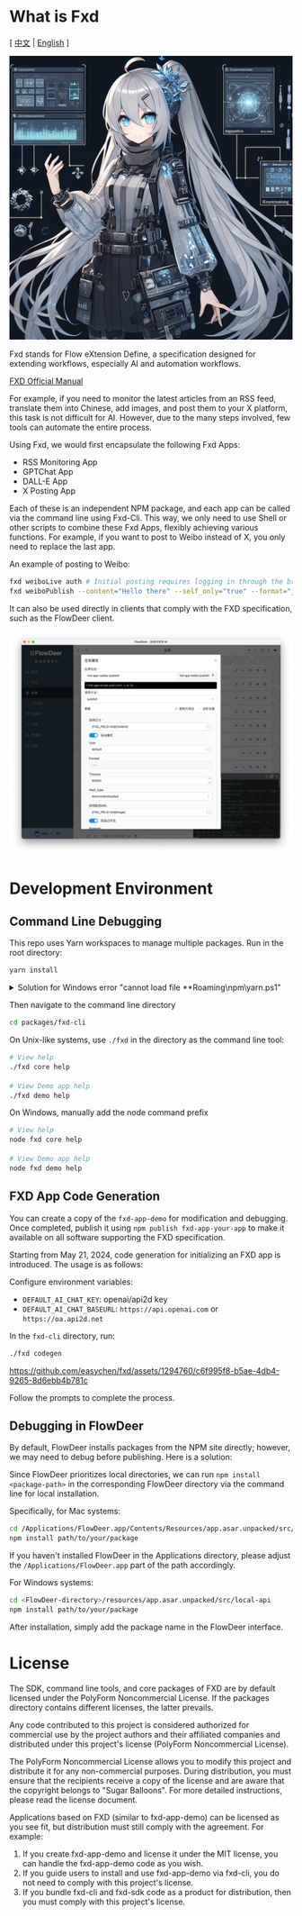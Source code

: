 # What is Fxd

[ [中文](./README.zh-cn.md) | [English](./README.md) ]

![](images/20240414114221.png)

Fxd stands for Flow eXtension Define, a specification designed for extending workflows, especially AI and automation workflows.

[FXD Official Manual](https://ft07.com/fxd/)

For example, if you need to monitor the latest articles from an RSS feed, translate them into Chinese, add images, and post them to your X platform, this task is not difficult for AI. However, due to the many steps involved, few tools can automate the entire process.

Using Fxd, we would first encapsulate the following Fxd Apps:

-   RSS Monitoring App
-   GPTChat App
-   DALL-E App
-   X Posting App

Each of these is an independent NPM package, and each app can be called via the command line using Fxd-Cli. This way, we only need to use Shell or other scripts to combine these Fxd Apps, flexibly achieving various functions. For example, if you want to post to Weibo instead of X, you only need to replace the last app.

An example of posting to Weibo:

```bash
fxd weiboLive auth # Initial posting requires logging in through the browser, no need to manually log in each time
fxd weiboPublish --content="Hello there" --self_only="true" --format="json" --headless="false"
```

It can also be used directly in clients that comply with the FXD specification, such as the FlowDeer client.

![FlowDeer](images/image.png)

# Development Environment

## Command Line Debugging

This repo uses Yarn workspaces to manage multiple packages. Run in the root directory:

```bash
yarn install
```
<details>
<summary>Solution for Windows error "cannot load file **Roaming\npm\yarn.ps1"</summary>
This error is caused by policy restrictions. Please follow these steps to resolve it:

1. Search for PowerShell, right-click to run as administrator
1. Enter `Set-ExecutionPolicy RemoteSigned` and choose Y
1. Close PowerShell and rerun the yarn command
</details>

Then navigate to the command line directory
```bash
cd packages/fxd-cli
```

On Unix-like systems, use `./fxd` in the directory as the command line tool:

```bash
# View help
./fxd core help

# View Demo app help
./fxd demo help
```
On Windows, manually add the node command prefix

```bash
# View help
node fxd core help

# View Demo app help
node fxd demo help
```

## FXD App Code Generation

You can create a copy of the `fxd-app-demo` for modification and debugging. Once completed, publish it using `npm publish fxd-app-your-app` to make it available on all software supporting the FXD specification.

Starting from May 21, 2024, code generation for initializing an FXD app is introduced. The usage is as follows:

Configure environment variables:

- `DEFAULT_AI_CHAT_KEY`: openai/api2d key
- `DEFAULT_AI_CHAT_BASEURL`: `https://api.openai.com` or `https://oa.api2d.net`

In the `fxd-cli` directory, run:

```bash
./fxd codegen
```

https://github.com/easychen/fxd/assets/1294760/c6f995f8-b5ae-4db4-9265-8d6ebb4b781c

Follow the prompts to complete the process.

## Debugging in FlowDeer

By default, FlowDeer installs packages from the NPM site directly; however, we may need to debug before publishing. Here is a solution:

Since FlowDeer prioritizes local directories, we can run `npm install <package-path>` in the corresponding FlowDeer directory via the command line for local installation.

Specifically, for Mac systems:

```bash
cd /Applications/FlowDeer.app/Contents/Resources/app.asar.unpacked/src/local-api
npm install path/to/your/package
```

If you haven't installed FlowDeer in the Applications directory, please adjust the `/Applications/FlowDeer.app` part of the path accordingly.

For Windows systems:

```bash
cd <FlowDeer-directory>/resources/app.asar.unpacked/src/local-api
npm install path/to/your/package
```

After installation, simply add the package name in the FlowDeer interface.

# License

The SDK, command line tools, and core packages of FXD are by default licensed under the PolyForm Noncommercial License. If the packages directory contains different licenses, the latter prevails.

Any code contributed to this project is considered authorized for commercial use by the project authors and their affiliated companies and distributed under this project's license (PolyForm Noncommercial License).

The PolyForm Noncommercial License allows you to modify this project and distribute it for any non-commercial purposes. During distribution, you must ensure that the recipients receive a copy of the license and are aware that the copyright belongs to "Sugar Balloons". For more detailed instructions, please read the license document.

Applications based on FXD (similar to fxd-app-demo) can be licensed as you see fit, but distribution must still comply with the agreement. For example:

1. If you create fxd-app-demo and license it under the MIT license, you can handle the fxd-app-demo code as you wish.
2. If you guide users to install and use fxd-app-demo via fxd-cli, you do not need to comply with this project's license.
3. If you bundle fxd-cli and fxd-sdk code as a product for distribution, then you must comply with this project's license.